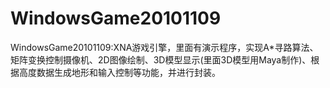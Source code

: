 # WindowsGame20101109
WindowsGame20101109:XNA游戏引擎，里面有演示程序，实现A*寻路算法、矩阵变换控制摄像机、2D图像绘制、3D模型显示(里面3D模型用Maya制作)、根据高度数据生成地形和输入控制等功能，并进行封装。
